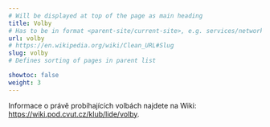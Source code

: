 ```yaml
---
# Will be displayed at top of the page as main heading
title: Volby
# Has to be in format <parent-site/current-site>, e.g. services/network (notice missing slash at the beginning)
url: volby
# https://en.wikipedia.org/wiki/Clean_URL#Slug
slug: volby
# Defines sorting of pages in parent list

showtoc: false
weight: 3
---
```


Informace o právě probíhajících volbách najdete na Wiki: https://wiki.pod.cvut.cz/klub/lide/volby.
